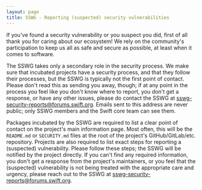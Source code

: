 ```yaml
---
layout: page
title: SSWG - Reporting (suspected) security vulnerabilities
---
```


If you've found a security vulnerability or you suspect you did, first of all thank you for caring about our ecosystem! We rely on the community's participation to keep us all as safe and secure as possible, at least when it comes to software.

The SSWG takes only a secondary role in the security process. We make sure that incubated projects have a security process, and that they follow their processes, but the SSWG is typically not the first point of contact. Please don't read this as sending you away, though; if at any point in the process you feel like you don't know where to report, you don't get a response, or have any other issues, please do contact the SSWG at [sswg-security-reports@forums.swift.org](mailto:sswg-security-reports@forums.swift.org). Emails sent to this address are never public; only SSWG members and the Swift core team can see them.

Packages incubated by the SSWG are required to list a clear point of contact on the project's main information page. Most often, this will be the `README.md` or `SECURITY.md` files at the root of the project's GitHub/GitLab/etc. repository. Projects are also required to list exact steps for reporting a (suspected) vulnerability. Please follow these steps; the SSWG will be notified by the project directly. If you can't find any required information, you don't get a response from the project's maintainers, or you feel that the (suspected) vulnerability is not being treated with the appropriate care and urgency, please reach out to the SSWG at [sswg-security-reports@forums.swift.org](mailto:sswg-security-reports@forums.swift.org).
